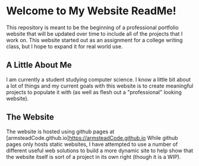 # Welcome to My Website ReadMe!

This repository is meant to be the beginning of a professional portfolio website that will be updated over time to include all of the projects that I work on. This website started out as an assignment for a college writing class, but I hope to expand it for real world use. 

## A Little About Me

I am currently a student studying computer science. I know a little bit about a lot of things and my current goals with this website is to create meaningful projects to populate it with (as well as flesh out a "professional" looking website).

## The Website

The website is hosted using github pages at [armsteadCode.github.io]https://armsteadCode.github.io
While github pages only hosts static websites, I have attempted to use a number of different useful web solutions to build a more dynamic site to help show that the website itself is sort of a project in its own right (though it is a WIP).


